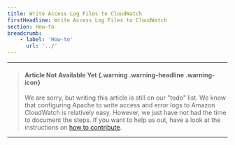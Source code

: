 ```yaml
---
title: Write Access Log Files to CloudWatch
firstHeadline: Write Access Log Files to CloudWatch
section: How-to
breadcrumb:
    - label: 'How-to'
      url: '../'
---
```


<hr />

> #### Article Not Available Yet {.warning .warning-headline .warning-icon}
>
> We are sorry, but writing this article is still on our "todo" list. We know that configuring Apache to write access and error logs to Amazon CloudWatch is relatively easy. However, we just have not had the time to document the steps. If you want to help us out, have a look at the instructions on [how to contribute](../../miscellaneous/contribute).

<hr />
